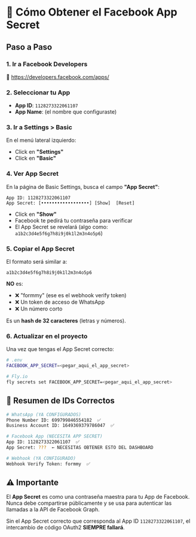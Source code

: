 # 🔐 Cómo Obtener el Facebook App Secret

## Paso a Paso

### 1. Ir a Facebook Developers
🔗 https://developers.facebook.com/apps/

### 2. Seleccionar tu App
- **App ID**: `1128273322061107`
- **App Name**: (el nombre que configuraste)

### 3. Ir a Settings > Basic
En el menú lateral izquierdo:
- Click en **"Settings"**
- Click en **"Basic"**

### 4. Ver App Secret
En la página de Basic Settings, busca el campo **"App Secret"**:

```
App ID: 1128273322061107
App Secret: [••••••••••••••••••] [Show]  [Reset]
```

- Click en **"Show"**
- Facebook te pedirá tu contraseña para verificar
- El App Secret se revelará (algo como: `a1b2c3d4e5f6g7h8i9j0k1l2m3n4o5p6`)

### 5. Copiar el App Secret

El formato será similar a:
```
a1b2c3d4e5f6g7h8i9j0k1l2m3n4o5p6
```

**NO** es:
- ❌ "formmy" (ese es el webhook verify token)
- ❌ Un token de acceso de WhatsApp
- ❌ Un número corto

Es un **hash de 32 caracteres** (letras y números).

### 6. Actualizar en el proyecto

Una vez que tengas el App Secret correcto:

```bash
# .env
FACEBOOK_APP_SECRET=<pegar_aqui_el_app_secret>

# Fly.io
fly secrets set FACEBOOK_APP_SECRET=<pegar_aqui_el_app_secret>
```

## 🎯 Resumen de IDs Correctos

```bash
# WhatsApp (YA CONFIGURADOS)
Phone Number ID: 699799846554182  ✅
Business Account ID: 1649369379786047  ✅

# Facebook App (NECESITA APP SECRET)
App ID: 1128273322061107  ✅
App Secret: ???  ← NECESITAS OBTENER ESTO DEL DASHBOARD

# Webhook (YA CONFIGURADO)
Webhook Verify Token: formmy  ✅
```

## ⚠️ Importante

El **App Secret** es como una contraseña maestra para tu App de Facebook. Nunca debe compartirse públicamente y se usa para autenticar las llamadas a la API de Facebook Graph.

Sin el App Secret correcto que corresponda al App ID `1128273322061107`, el intercambio de código OAuth2 **SIEMPRE fallará**.
